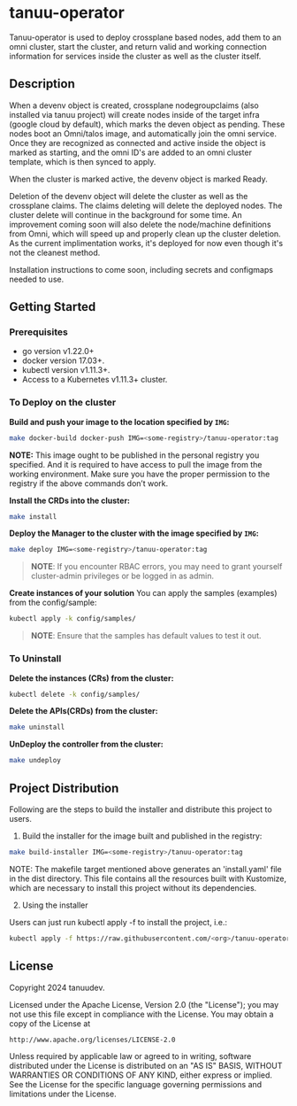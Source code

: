 # tanuu-operator
Tanuu-operator is used to deploy crossplane based nodes, add them to an omni cluster, start the cluster, and return valid and working connection information for services inside the cluster as well as the cluster itself.

## Description
When a devenv object is created, crossplane nodegroupclaims (also installed via tanuu project) will create nodes inside of the target infra (google cloud by default), which marks the deven object as pending. These nodes boot an Omni/talos image, and automatically join the omni service. Once they are recognized as connected and active inside the object is marked as starting, and the omni ID's are added to an omni cluster template, which is then synced to apply. 

When the cluster is marked active, the devenv object is marked Ready.

Deletion of the devenv object will delete the cluster as well as the crossplane claims. The claims deleting will delete the deployed nodes. The cluster delete will continue in the background for some time. 
An improvement coming soon will also delete the node/machine definitions from Omni, which will speed up and properly clean up the cluster deletion. As the current implimentation works, it's deployed for now even though it's not the cleanest method. 

Installation instructions to come soon, including secrets and configmaps needed to use. 

## Getting Started

### Prerequisites
- go version v1.22.0+
- docker version 17.03+.
- kubectl version v1.11.3+.
- Access to a Kubernetes v1.11.3+ cluster.

### To Deploy on the cluster
**Build and push your image to the location specified by `IMG`:**

```sh
make docker-build docker-push IMG=<some-registry>/tanuu-operator:tag
```

**NOTE:** This image ought to be published in the personal registry you specified.
And it is required to have access to pull the image from the working environment.
Make sure you have the proper permission to the registry if the above commands don’t work.

**Install the CRDs into the cluster:**

```sh
make install
```

**Deploy the Manager to the cluster with the image specified by `IMG`:**

```sh
make deploy IMG=<some-registry>/tanuu-operator:tag
```

> **NOTE**: If you encounter RBAC errors, you may need to grant yourself cluster-admin
privileges or be logged in as admin.

**Create instances of your solution**
You can apply the samples (examples) from the config/sample:

```sh
kubectl apply -k config/samples/
```

>**NOTE**: Ensure that the samples has default values to test it out.

### To Uninstall
**Delete the instances (CRs) from the cluster:**

```sh
kubectl delete -k config/samples/
```

**Delete the APIs(CRDs) from the cluster:**

```sh
make uninstall
```

**UnDeploy the controller from the cluster:**

```sh
make undeploy
```

## Project Distribution

Following are the steps to build the installer and distribute this project to users.

1. Build the installer for the image built and published in the registry:

```sh
make build-installer IMG=<some-registry>/tanuu-operator:tag
```

NOTE: The makefile target mentioned above generates an 'install.yaml'
file in the dist directory. This file contains all the resources built
with Kustomize, which are necessary to install this project without
its dependencies.

2. Using the installer

Users can just run kubectl apply -f <URL for YAML BUNDLE> to install the project, i.e.:

```sh
kubectl apply -f https://raw.githubusercontent.com/<org>/tanuu-operator/<tag or branch>/dist/install.yaml
```

## License

Copyright 2024 tanuudev.

Licensed under the Apache License, Version 2.0 (the "License");
you may not use this file except in compliance with the License.
You may obtain a copy of the License at

    http://www.apache.org/licenses/LICENSE-2.0

Unless required by applicable law or agreed to in writing, software
distributed under the License is distributed on an "AS IS" BASIS,
WITHOUT WARRANTIES OR CONDITIONS OF ANY KIND, either express or implied.
See the License for the specific language governing permissions and
limitations under the License.

